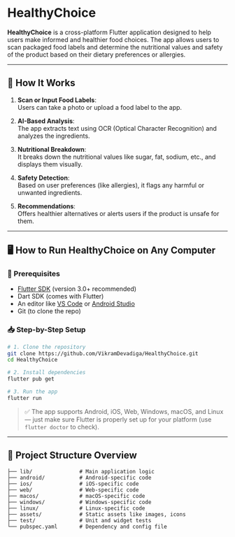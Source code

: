 
# HealthyChoice

**HealthyChoice** is a cross-platform Flutter application designed to help users make informed and healthier food choices. The app allows users to scan packaged food labels and determine the nutritional values and safety of the product based on their dietary preferences or allergies.

---

## 🧠 How It Works

1. **Scan or Input Food Labels**:  
   Users can take a photo or upload a food label to the app.

2. **AI-Based Analysis**:  
   The app extracts text using OCR (Optical Character Recognition) and analyzes the ingredients.

3. **Nutritional Breakdown**:  
   It breaks down the nutritional values like sugar, fat, sodium, etc., and displays them visually.

4. **Safety Detection**:  
   Based on user preferences (like allergies), it flags any harmful or unwanted ingredients.

5. **Recommendations**:  
   Offers healthier alternatives or alerts users if the product is unsafe for them.

---

## 🖥️ How to Run HealthyChoice on Any Computer

### 🔧 Prerequisites

- [Flutter SDK](https://flutter.dev/docs/get-started/install) (version 3.0+ recommended)
- Dart SDK (comes with Flutter)
- An editor like [VS Code](https://code.visualstudio.com/) or [Android Studio](https://developer.android.com/studio)
- Git (to clone the repo)

### 📥 Step-by-Step Setup

```bash
# 1. Clone the repository
git clone https://github.com/VikramDevadiga/HealthyChoice.git
cd HealthyChoice

# 2. Install dependencies
flutter pub get

# 3. Run the app
flutter run
```

> ✅ The app supports Android, iOS, Web, Windows, macOS, and Linux — just make sure Flutter is properly set up for your platform (use `flutter doctor` to check).

---

## 📁 Project Structure Overview

```text
├── lib/               # Main application logic
├── android/           # Android-specific code
├── ios/               # iOS-specific code
├── web/               # Web-specific code
├── macos/             # macOS-specific code
├── windows/           # Windows-specific code
├── linux/             # Linux-specific code
├── assets/            # Static assets like images, icons
├── test/              # Unit and widget tests
└── pubspec.yaml       # Dependency and config file
```
